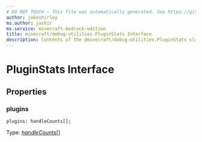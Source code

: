 ```yaml
---
# DO NOT TOUCH — This file was automatically generated. See https://github.com/mojang/minecraftapidocsgenerator to modify descriptions, examples, etc.
author: jakeshirley
ms.author: jashir
ms.service: minecraft-bedrock-edition
title: minecraft/debug-utilities.PluginStats Interface
description: Contents of the @minecraft/debug-utilities.PluginStats class.
---
```

# PluginStats Interface

## Properties

### **plugins**
`plugins: handleCounts[];`

Type: [*handleCounts*](handleCounts.md)[]
